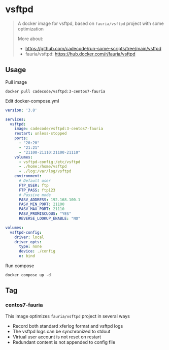# vsftpd

> A docker image for vsftpd, based on `fauria/vsftpd` project with some optimization
> 
> More about: 
> - https://github.com/cadecode/run-some-scripts/tree/main/vsftpd
> - fauria/vsftpd: https://hub.docker.com/r/fauria/vsftpd

## Usage

Pull image

```shell
docker pull cadecode/vsftpd:3-centos7-fauria
```

Edit docker-compose.yml
```yaml
version: '3.8'

services:
  vsftpd:
    image: cadecode/vsftpd:3-centos7-fauria
    restart: unless-stopped
    ports:
      - "20:20"
      - "21:21"
      - "21100-21110:21100-21110"
    volumes:
      - vsftpd-config:/etc/vsftpd
      - ./home:/home/vsftpd
      - ./log:/var/log/vsftpd
    environment:
      # Default user
      FTP_USER: ftp
      FTP_PASS: ftp123
      # Passive mode
      PASV_ADDRESS: 192.168.100.1
      PASV_MIN_PORT: 21100
      PASV_MAX_PORT: 21110
      PASV_PROMISCUOUS: "YES"
      REVERSE_LOOKUP_ENABLE: "NO"

volumes:
  vsftpd-config:
    driver: local
    driver_opts:
      type: none
      device: ./config
      o: bind
```

Run compose

```shell
docker compose up -d
```

## Tag

### centos7-fauria

This image optimizes `fauria/vsftpd` project in several ways

- Record both standard xferlog format and vsftpd logs
- The vsftpd logs can be synchronized to stdout
- Virtual user account is not reset on restart
- Redundant content is not appended to config file
